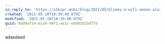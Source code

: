 ```yaml
---
in_reply_to: 'https://shkspr.mobi/blog/2021/05/blimey-a-wifi-smoke-alarm-for-twenty-quid/'
created: '2021-05-18T10:39:40.079Z'
modified: '2021-05-18T10:39:40.079Z'
guid: 8dd4af14-e1a4-49f1-ae1c-eb982825d77d
---
```

adasdasd
